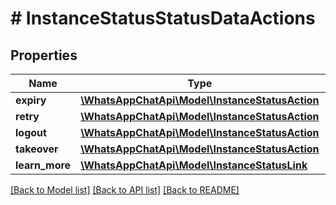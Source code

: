 # # InstanceStatusStatusDataActions

## Properties

Name | Type | Description | Notes
------------ | ------------- | ------------- | -------------
**expiry** | [**\WhatsAppChatApi\Model\InstanceStatusAction**](InstanceStatusAction.md) |  | [optional] 
**retry** | [**\WhatsAppChatApi\Model\InstanceStatusAction**](InstanceStatusAction.md) |  | [optional] 
**logout** | [**\WhatsAppChatApi\Model\InstanceStatusAction**](InstanceStatusAction.md) |  | [optional] 
**takeover** | [**\WhatsAppChatApi\Model\InstanceStatusAction**](InstanceStatusAction.md) |  | [optional] 
**learn_more** | [**\WhatsAppChatApi\Model\InstanceStatusLink**](InstanceStatusLink.md) |  | [optional] 

[[Back to Model list]](../../README.md#documentation-for-models) [[Back to API list]](../../README.md#documentation-for-api-endpoints) [[Back to README]](../../README.md)



